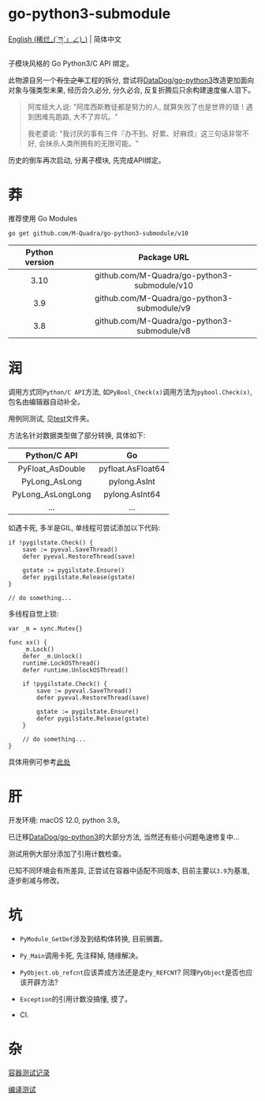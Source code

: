 # go-python3-submodule

[English (稀烂_(ˊཀˋ」∠)_)](./README.md) | 简体中文

子模块风格的 Go Python3/C API 绑定。

此物源自另一个<del>有生之年</del>工程的拆分, 尝试将[DataDog/go-python3](https://github.com/DataDog/go-python3)改造更加面向对象与强类型未果, 经历合久必分, 分久必合, 反复折腾后只余构建速度催人泪下。

> 阿库娅大人说: "阿库西斯教徒都是努力的人, 就算失败了也是世界的错！遇到困难先跑路, 大不了弃坑。"
> 
> 我老婆说: "我讨厌的事有三件『办不到、好累、好麻烦』这三句话非常不好, 会抹杀人类所拥有的无限可能。"

历史的倒车再次启动, 分离子模块, 先完成API绑定。

# 莽

推荐使用 Go Modules

```
go get github.com/M-Quadra/go-python3-submodule/v10
```

Python version | Package URL
:---:|:---:
3.10 | github.com/M-Quadra/go-python3-submodule/v10 
3.9 | github.com/M-Quadra/go-python3-submodule/v9 
3.8 | github.com/M-Quadra/go-python3-submodule/v8 

# 润

调用方式同`Python/C API`方法, 如`PyBool_Check(x)`调用方法为`pybool.Check(x)`, 包名由编辑器自动补全。

用例同测试, 见[test](./internal/test)文件夹。

方法名针对数据类型做了部分转换, 具体如下:

Python/C API | Go
:---:|:---:
PyFloat_AsDouble | pyfloat.AsFloat64
PyLong_AsLong | pylong.AsInt
PyLong_AsLongLong | pylong.AsInt64
... | ...

如遇卡死, 多半是GIL, 单线程可尝试添加以下代码:

```
if !pygilstate.Check() {
	save := pyeval.SaveThread()
	defer pyeval.RestoreThread(save)

	gstate := pygilstate.Ensure()
	defer pygilstate.Release(gstate)
}

// do something...
```

多线程自觉上锁:

```
var _m = sync.Mutex{}

func xx() {
	_m.Lock()
	defer _m.Unlock()
	runtime.LockOSThread()
	defer runtime.UnlockOSThread()

	if !pygilstate.Check() {
		save := pyeval.SaveThread()
		defer pyeval.RestoreThread(save)

		gstate := pygilstate.Ensure()
		defer pygilstate.Release(gstate)
	}

	// do something...
}
```

具体用例可参考[此处](./internal/example/scipy)

# 肝

开发环境: macOS 12.0, python 3.9。

已迁移[DataDog/go-python3](https://github.com/DataDog/go-python3)的大部分方法, 当然还有些小问题龟速修复中...

测试用例大部分添加了引用计数检查。

已知不同环境会有所差异, 正尝试在容器中适配不同版本, 目前主要以`3.9`为基准, 逐步削减与修改。

# 坑

- `PyModule_GetDef`涉及到结构体转换, 目前搁置。

- `Py_Main`调用卡死, 先注释掉, 随缘解决。

- `PyObject.ob_refcnt`应该弄成方法还是走`Py_REFCNT`? 同理`PyObject`是否也应该开辟方法?

- `Exception`的引用计数没搞懂, 摸了。

- CI.

# 杂

[容器测试记录](https://github.com/M-Quadra/go-python3-submodule/wiki/%E5%AE%B9%E5%99%A8%E6%B5%8B%E8%AF%95%E8%AE%B0%E5%BD%95)

[编译测试](https://github.com/M-Quadra/go-python3-submodule/wiki/%E7%BC%96%E8%AF%91%E6%B5%8B%E8%AF%95)
